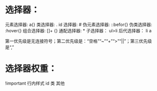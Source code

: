 # 选择器：

元素选择器: a{}
类选择器: .
id 选择器: #
伪元素选择器: ::befor{}
伪类选择器: :hover{}
组合选择器: []+ {}
通配选择器: \*
子选择器： ul>li
后代选择器： li a

第一优先级是无连接符号；第二优先级是：“空格”“~”“+”“>”“||”；第三优先级是“,”

# 选择器权重：

!important
行内样式
id
类
其他
